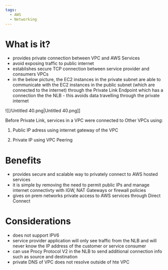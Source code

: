 ```yaml
---
tags:
  - AWS
  - Networking
---
```

# What is it?

- provides private connection between VPC and AWS Services
- avoid exposing traffic to public internet
- establishes secure TCP connection between service provider and consumers VPCs
- in the below picture, the EC2 instances in the private subnet are able to communicate with the EC2 instances in the public subnet (which are connected to the internet) through the Private Link Endpoint which has a connection the the NLB - this avoids data travelling through the private internet

![[/Untitled 40.png|Untitled 40.png]]

Before Private Link, services in a VPC were connected to Other VPCs using:

1) Public IP adress using internet gateway of the VPC

2) Private IP using VPC Peering

# Benefits

- provides secure and scalable way to privately connect to AWS hosted services
- it is simple by removing the need to permit public IPs and manage internet connectivty with IGW, NAT Gateways or firewall policies
- gives on prem networks private access to AWS services through Direct Connect

# Considerations

- does not support IPV6
- service provider application will only see traffic from the NLB and will never know the IP address of the customer or service consumer
- can use Procy Protocol V2 in the NLB to send additional connection info such as source and destination
- private DNS of VPC does not resolve outside of hte VPC